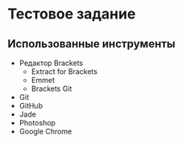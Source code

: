 # Тестовое задание
## Использованные инструменты
* Редактор Brackets
  * Extract for Brackets
  * Emmet
  * Brackets Git
* Git
* GitHub
* Jade
* Photoshop
* Google Chrome
